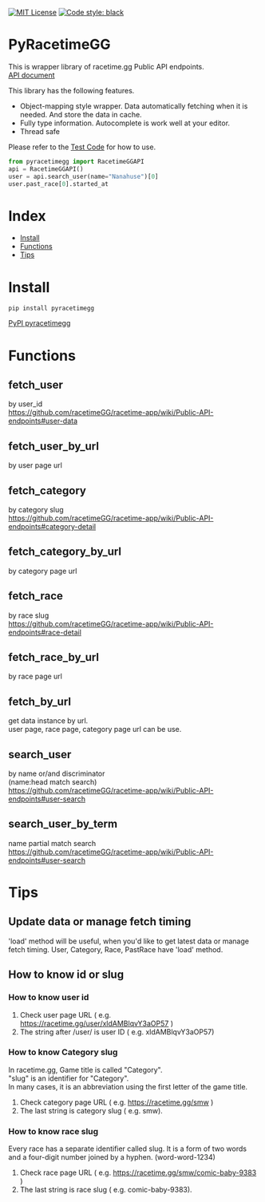 [![MIT License](http://img.shields.io/badge/license-MIT-blue.svg?style=flat)](LICENSE)
[![Code style: black](https://img.shields.io/badge/code%20style-black-000000.svg)](https://github.com/psf/black)

# PyRacetimeGG
This is wrapper library of racetime.gg Public API endpoints.   
[API document](https://github.com/racetimeGG/racetime-app/wiki/Public-API-endpoints)

This library has the following features.
* Object-mapping style wrapper. Data automatically fetching when it is needed. And store the data in cache.
* Fully type information. Autocomplete is work well at your editor.
* Thread safe


Please refer to the [Test Code](https://github.com/Nanahuse/PyRacetimeGG/blob/main/test/test_api.py) for how to use. 


```python
from pyracetimegg import RacetimeGGAPI
api = RacetimeGGAPI()
user = api.search_user(name="Nanahuse")[0]
user.past_race[0].started_at
```    

# Index
- [Install](#install)
- [Functions](#functions)
- [Tips](#tips)

# Install
```
pip install pyracetimegg
```
[PyPI pyracetimegg](https://pypi.org/project/pyracetimegg/)

# Functions
## fetch_user
by user_id    
https://github.com/racetimeGG/racetime-app/wiki/Public-API-endpoints#user-data

## fetch_user_by_url
by user page url    

## fetch_category
by category slug  
https://github.com/racetimeGG/racetime-app/wiki/Public-API-endpoints#category-detail

## fetch_category_by_url
by category page url    

## fetch_race
by race slug  
https://github.com/racetimeGG/racetime-app/wiki/Public-API-endpoints#race-detail

## fetch_race_by_url
by race page url    

## fetch_by_url
get data instance by url.  
user page, race page, category page url can be use.

## search_user
by name or/and discriminator  
(name:head match search)  
https://github.com/racetimeGG/racetime-app/wiki/Public-API-endpoints#user-search

## search_user_by_term
name partial match search  
https://github.com/racetimeGG/racetime-app/wiki/Public-API-endpoints#user-search


# Tips
## Update data or manage fetch timing
'load' method will be useful, when you'd like to get latest data or manage fetch timing.
User, Category, Race, PastRace have 'load' method.


## How to know id or slug
### How to know user id
1. Check user page URL ( e.g. https://racetime.gg/user/xldAMBlqvY3aOP57 )
1. The string after /user/ is user ID ( e.g. xldAMBlqvY3aOP57)

### How to know Category slug
In racetime.gg, Game title is called "Category".  
"slug" is an identifier for "Category".  
In many cases, it is an abbreviation using the first letter of the game title.
1. Check category page URL ( e.g. https://racetime.gg/smw )
1. The last string is category slug ( e.g. smw).

### How to know race slug
Every race has a separate identifier called slug.
It is a form of two words and a four-digit number joined by a hyphen. (word-word-1234)

1. Check race page URL ( e.g. https://racetime.gg/smw/comic-baby-9383 )
2. The last string is race slug ( e.g. comic-baby-9383).

